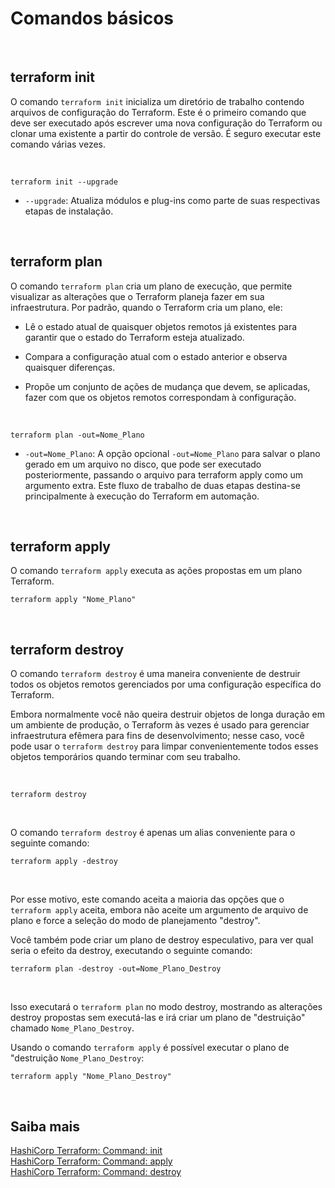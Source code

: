 # Comandos básicos

<br>

## terraform init

O comando `terraform init` inicializa um diretório de trabalho contendo arquivos de configuração do Terraform. Este é o primeiro comando que deve ser executado após escrever uma nova configuração do Terraform ou clonar uma existente a partir do controle de versão. É seguro executar este comando várias vezes.

<br>

```
terraform init --upgrade
```
- `--upgrade`: Atualiza módulos e plug-ins como parte de suas respectivas etapas de instalação. 

<br>

## terraform plan

O comando `terraform plan` cria um plano de execução, que permite visualizar as alterações que o Terraform planeja fazer em sua infraestrutura. Por padrão, quando o Terraform cria um plano, ele:

- Lê o estado atual de quaisquer objetos remotos já existentes para garantir que o estado do Terraform esteja atualizado.

- Compara a configuração atual com o estado anterior e observa quaisquer diferenças.

- Propõe um conjunto de ações de mudança que devem, se aplicadas, fazer com que os objetos remotos correspondam à configuração.

<br>

```
terraform plan -out=Nome_Plano
```
- `-out=Nome_Plano`: A opção opcional `-out=Nome_Plano` para salvar o plano gerado em um arquivo no disco, que pode ser executado posteriormente, passando o arquivo para terraform apply como um argumento extra. Este fluxo de trabalho de duas etapas destina-se principalmente à execução do Terraform em automação.

<br>

## terraform apply

O comando `terraform apply` executa as ações propostas em um plano Terraform.


```
terraform apply "Nome_Plano"
```

<br>

## terraform destroy

O comando `terraform destroy` é uma maneira conveniente de destruir todos os objetos remotos gerenciados por uma configuração específica do Terraform.

Embora normalmente você não queira destruir objetos de longa duração em um ambiente de produção, o Terraform às vezes é usado para gerenciar infraestrutura efêmera para fins de desenvolvimento; nesse caso, você pode usar o `terraform destroy` para limpar convenientemente todos esses objetos temporários quando terminar com seu trabalho.

<br>

```
terraform destroy
```

<br>

O comando `terraform destroy` é apenas um alias conveniente para o seguinte comando:

```
terraform apply -destroy
```

<br>

Por esse motivo, este comando aceita a maioria das opções que o `terraform apply` aceita, embora não aceite um argumento de arquivo de plano e force a seleção do modo de planejamento "destroy".

Você também pode criar um plano de destroy especulativo, para ver qual seria o efeito da destroy, executando o seguinte comando:

```
terraform plan -destroy -out=Nome_Plano_Destroy
```

<br>

Isso executará o `terraform plan` no modo destroy, mostrando as alterações destroy propostas sem executá-las e irá criar um plano de "destruição" chamado `Nome_Plano_Destroy`.

Usando o comando `terraform apply` é possível executar o plano de "destruição `Nome_Plano_Destroy`:

```
terraform apply "Nome_Plano_Destroy"
```

<br>

## Saiba mais
[HashiCorp Terraform: Command: init](https://developer.hashicorp.com/terraform/cli/commands/init)   
[HashiCorp Terraform: Command: apply](https://developer.hashicorp.com/terraform/cli/commands/apply)   
[HashiCorp Terraform: Command: destroy](https://developer.hashicorp.com/terraform/cli/commands/destroy)   
